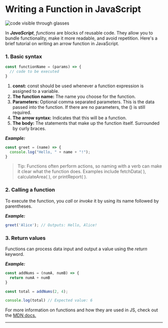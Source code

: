 # Writing a Function in JavaScript

![code visible through glasses](https://images.unsplash.com/photo-1504639725590-34d0984388bd?q=80&w=1374&auto=format&fit=crop&ixlib=rb-4.0.3&ixid=M3wxMjA3fDB8MHxwaG90by1wYWdlfHx8fGVufDB8fHx8fA%3D%3D)

In ***JavaScript***, _functions_ are blocks of reusable code. They allow you to bundle functionality, make it more readable, and avoid repetition. Here's a brief tutorial on writing an arrow function in JavaScript.

### 1. Basic syntax

```js
const functionName = (params) => {
  // code to be executed
}
```

1. **const:** const should be used whenever a function expression is assigned to a variable.
2. **The function name:** The name you choose for the function.
3. **Parameters:** Optional comma separated parameters. This is the data passed into the function. If there are no parameters, the () is still required.
4. **The arrow syntax:** Indicates that this will be a function.
5. **The body:** The statements that make up the function itself. Surrounded by curly braces.

***Example:***

```js
const greet = (name) => {
  console.log("Hello, " + name + "!");
}
```

>Tip: Functions often perform actions, so naming with a verb can make it clear what the function does. Examples include fetchData( ), calculateArea( ), or printReport( ). 

### 2. Calling a function

To execute the function, you *call* or *invoke* it by using its name followed by parentheses.

***Example:***

```js
greet('Alice'); // Outputs: Hello, Alice!
```

### 3. Return values

Functions can process data input and output a value using the *return* keyword.

***Example:*** 

```js
const addNums = (numA, numB) => {
  return numA + numB
}

const total = addNums(2, 4);

console.log(total) // Expected value: 6
```
[MDN]: https://developer.mozilla.org/en-US/docs/Web/JavaScript/Guide/Functions

For more information on functions and how they are used in JS, check out the [MDN docs.](https://developer.mozilla.org/en-US/docs/Web/JavaScript/Guide/Functions)


****
